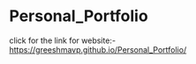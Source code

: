 # Personal_Portfolio

click for the link for website:-https://greeshmavp.github.io/Personal_Portfolio/
